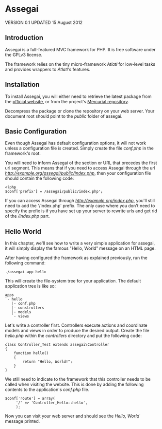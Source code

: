 Assegai
=======

VERSION 0.1
UPDATED 15 August 2012

Introduction
------------
Assegai is a full-featured MVC framework for PHP. It is free software under the GPLv3 license.

The framework relies on the tiny micro-framework *Atlatl* for low-level tasks and provides wrappers to *Atlatl*'s features.

Installation
------------
To install Assegai, you will either need to retrieve the latest package from the [official website](http://assegai.etenil.net), or from the project's [Mercurial repository](http://pikacode.com/etenil/assegai).

Decompress the package or clone the repository on your web server. Your document root should point to the *public* folder of assegai.

Basic Configuration
-------------------
Even though Assegai has default configuration options, it will not work unless a configuration file is created. Simply create the file *conf.php* in the framework's root.

You will need to inform Assegai of the section or URL that precedes the first url segment. This means that if you need to access Assegai through the url *http://example.org/assegai/public/index.php*, then your configuration file should contain the following code:

    <?php
    $conf['prefix'] = /assegai/public/index.php';

If you can access Assegai through *http://example.org/index.php*, you'll still need to add the '/index.php' prefix. The only case where you don't need to specify the prefix is if you have set up your server to rewrite urls and get rid of the */index.php* part.

Hello World
-----------
In this chapter, we'll see how to write a very simple application for assegai, it will simply display the famous "Hello, World" message on an HTML page.

After having configured the framework as explained previously, run the following command:

    ./assegai app hello

This will create the file-system tree for your application. The default application tree is like so:

    apps
    `- hello
       |- conf.php
       |- constrollers
       |- models
       `- views

Let's write a controller first. Controllers execute actions and coordinate models and views in order to produce the desired output. Create the file *hello.php* within the *controllers* directory and put the following code:

    class Controller_Test extends assegai\Controller
    {
        function hello()
        {
            return "Hello, World!";
        }
    }

We still need to indicate to the framework that this controller needs to be called when visiting the website. This is done by adding the following contents to the application's *conf.php* file.

    $conf['route'] = array(
         '/' => 'Controller_Hello::hello',
         );

Now you can visit your web server and should see the *Hello, World* message printed.
